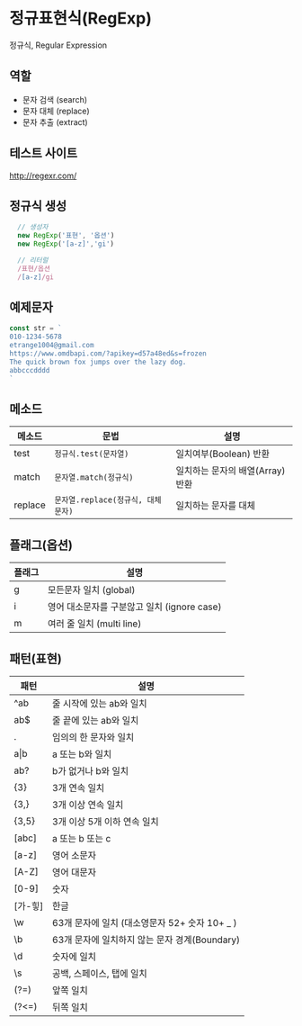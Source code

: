 # 정규표현식(RegExp)

정규식, Regular Expression

## 역할

- 문자 검색 (search)
- 문자 대체 (replace)
- 문자 추출 (extract)

## 테스트 사이트

http://regexr.com/

## 정규식 생성

```js
  // 생성자
  new RegExp('표현', '옵션')
  new RegExp('[a-z]','gi')

  // 리터럴
  /표현/옵션
  /[a-z]/gi
```

## 예제문자

```js
const str = `
010-1234-5678
etrange1004@gmail.com
https://www.omdbapi.com/?apikey=d57a48ed&s=frozen
The quick brown fox jumps over the lazy dog.
abbcccdddd
`
```

## 메소드

메소드 | 문법 | 설명
--|--|--
test | `정규식.test(문자열)` | 일치여부(Boolean) 반환
match | `문자열.match(정규식)` | 일치하는 문자의 배열(Array) 반환
replace | `문자열.replace(정규식, 대체문자)` | 일치하는 문자를 대체

## 플래그(옵션)

플래그 | 설명
--|--
g | 모든문자 일치 (global)
i | 영어 대소문자를 구분않고 일치 (ignore case)
m | 여러 줄 일치 (multi line)

## 패턴(표현)

패턴 | 설명
--|--
^ab | 줄 시작에 있는 ab와 일치
ab$ | 줄 끝에 있는 ab와 일치
. | 임의의 한 문자와 일치
a&verbar;b | a 또는 b와 일치
ab? | b가 없거나 b와 일치
{3} | 3개 연속 일치
{3,} | 3개 이상 연속 일치
{3,5} | 3개 이상 5개 이하 연속 일치
[abc] | a 또는 b 또는  c
[a-z] | 영어 소문자 
[A-Z] | 영어 대문자
[0-9] | 숫자
[가-힣] | 한글
\w | 63개 문자에 일치 (대소영문자 52+ 숫자 10+ _ )
\b | 63개 문자에 일치하지 않는 문자 경계(Boundary)
\d | 숫자에 일치
\s | 공백, 스페이스, 탭에 일치
(?=) | 앞쪽 일치
(?<=) | 뒤쪽 일치
